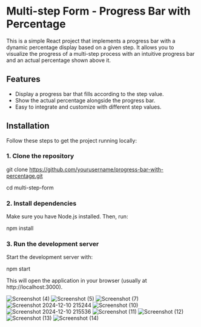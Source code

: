 # Multi-step Form - Progress Bar with Percentage

This is a simple React project that implements a progress bar with a dynamic percentage display based on a given step. It allows you to visualize the progress of a multi-step process with an intuitive progress bar and an actual percentage shown above it.

## Features

- Display a progress bar that fills according to the step value.
- Show the actual percentage alongside the progress bar.
- Easy to integrate and customize with different step values.

## Installation

Follow these steps to get the project running locally:

### 1. Clone the repository

git clone https://github.com/yourusername/progress-bar-with-percentage.git

cd multi-step-form

### 2. Install dependencies

Make sure you have Node.js installed. Then, run:

npm install

### 3. Run the development server

Start the development server with:

npm start

This will open the application in your browser (usually at http://localhost:3000).


![Screenshot (4)](https://github.com/user-attachments/assets/095501bc-1b6d-4ca8-888f-01f5e957678b)
![Screenshot (5)](https://github.com/user-attachments/assets/89c56deb-aa88-4b9c-8970-576c397d9ece)
![Screenshot (7)](https://github.com/user-attachments/assets/635ad5ae-cb4c-4c59-b413-56b3d4ad0476)
![Screenshot 2024-12-10 215244](https://github.com/user-attachments/assets/36025210-d87c-4ccf-9e46-68dedce89c40)
![Screenshot (10)](https://github.com/user-attachments/assets/cb3129b7-0f06-4bba-88ff-e9a23a342250)
![Screenshot 2024-12-10 215536](https://github.com/user-attachments/assets/99cecaef-b8d8-49ec-93fb-a8fabd932f4c)
![Screenshot (11)](https://github.com/user-attachments/assets/b8f85930-df15-4046-b798-c192eb218a46)
![Screenshot (12)](https://github.com/user-attachments/assets/38d6d931-b497-4682-ab43-b8bfd58bab8d)
![Screenshot (13)](https://github.com/user-attachments/assets/86493874-5944-4114-bcdc-2fcca362c509)
![Screenshot (14)](https://github.com/user-attachments/assets/d4a6efa9-8f17-4bd6-ab6f-8b3ac90a8329)

